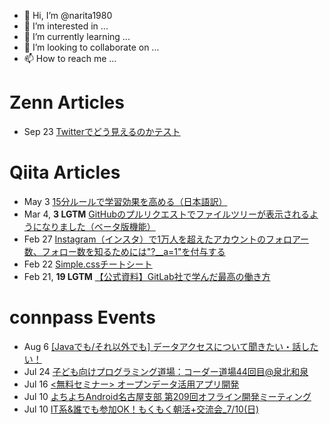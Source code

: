 - 👋 Hi, I’m @narita1980
- 👀 I’m interested in ...
- 🌱 I’m currently learning ...
- 💞️ I’m looking to collaborate on ...
- 📫 How to reach me ...

# Zenn Articles

<!-- profile updater begin: zenn -->
- Sep 23 [Twitterでどう見えるのかテスト](https://zenn.dev/narita1980/articles/cbb21f8d7f785752d6ac)
<!-- profile updater end: zenn -->

# Qiita Articles

<!-- profile updater begin: qiita -->
- May 3 [15分ルールで学習効果を高める（日本語訳）](https://qiita.com/narita1980/items/d0ad5246344fc6e4380f)
- Mar 4, **3 LGTM** [GitHubのプルリクエストでファイルツリーが表示されるようになりました（ベータ版機能）](https://qiita.com/narita1980/items/bee2c5232342a51e0415)
- Feb 27 [Instagram（インスタ）で1万人を超えたアカウントのフォロアー数、フォロー数を知るためには"?__a=1"を付与する](https://qiita.com/narita1980/items/630b7014fa893461b991)
- Feb 22 [Simple.cssチートシート](https://qiita.com/narita1980/items/fd2ccf0e91944aab9fd5)
- Feb 21, **19 LGTM** [【公式資料】GitLab社で学んだ最高の働き方](https://qiita.com/narita1980/items/d7d142c2bb6312cb9ad6)
<!-- profile updater end: qiita -->

# connpass Events

<!-- profile updater begin: connpass -->
- Aug 6 [[Javaでも/それ以外でも] データアクセスについて聞きたい・話したい！](https://javado.connpass.com/event/251865/)
- Jul 24 [子ども向けプログラミング道場：コーダー道場44回目@泉北和泉](https://coderdojo-sakai.connpass.com/event/253464/)
- Jul 16 [<無料セミナー> オープンデータ活用アプリ開発](https://iitg.connpass.com/event/252047/)
- Jul 10 [よちよちAndroid名古屋支部 第209回オフライン開発ミーティング](https://yochiand.connpass.com/event/253463/)
- Jul 10 [IT系&誰でも参加OK！もくもく朝活+交流会_7/10(日)](https://morimori.connpass.com/event/253462/)
<!-- profile updater end: connpass -->

<!---
narita1980/narita1980 is a ✨ special ✨ repository because its `README.md` (this file) appears on your GitHub profile.
You can click the Preview link to take a look at your changes.
--->
